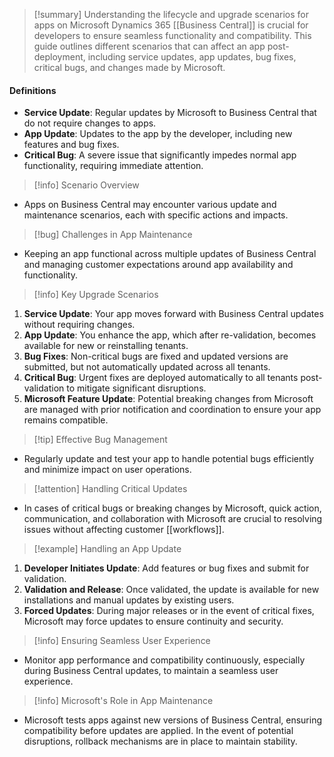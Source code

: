 >[!summary]
>Understanding the lifecycle and upgrade scenarios for apps on Microsoft Dynamics 365 [[Business Central]] is crucial for developers to ensure seamless functionality and compatibility. This guide outlines different scenarios that can affect an app post-deployment, including service updates, app updates, bug fixes, critical bugs, and changes made by Microsoft.

#### Definitions
- **Service Update**: Regular updates by Microsoft to Business Central that do not require changes to apps.
- **App Update**: Updates to the app by the developer, including new features and bug fixes.
- **Critical Bug**: A severe issue that significantly impedes normal app functionality, requiring immediate attention.

>[!info] Scenario Overview
- Apps on Business Central may encounter various update and maintenance scenarios, each with specific actions and impacts.

>[!bug] Challenges in App Maintenance
- Keeping an app functional across multiple updates of Business Central and managing customer expectations around app availability and functionality.

>[!info] Key Upgrade Scenarios
1. **Service Update**: Your app moves forward with Business Central updates without requiring changes.
2. **App Update**: You enhance the app, which after re-validation, becomes available for new or reinstalling tenants.
3. **Bug Fixes**: Non-critical bugs are fixed and updated versions are submitted, but not automatically updated across all tenants.
4. **Critical Bug**: Urgent fixes are deployed automatically to all tenants post-validation to mitigate significant disruptions.
5. **Microsoft Feature Update**: Potential breaking changes from Microsoft are managed with prior notification and coordination to ensure your app remains compatible.

>[!tip] Effective Bug Management
- Regularly update and test your app to handle potential bugs efficiently and minimize impact on user operations.

>[!attention] Handling Critical Updates
- In cases of critical bugs or breaking changes by Microsoft, quick action, communication, and collaboration with Microsoft are crucial to resolving issues without affecting customer [[workflows]].

>[!example] Handling an App Update
1. **Developer Initiates Update**: Add features or bug fixes and submit for validation.
2. **Validation and Release**: Once validated, the update is available for new installations and manual updates by existing users.
3. **Forced Updates**: During major releases or in the event of critical fixes, Microsoft may force updates to ensure continuity and security.

>[!info] Ensuring Seamless User Experience
- Monitor app performance and compatibility continuously, especially during Business Central updates, to maintain a seamless user experience.

>[!info] Microsoft's Role in App Maintenance
- Microsoft tests apps against new versions of Business Central, ensuring compatibility before updates are applied. In the event of potential disruptions, rollback mechanisms are in place to maintain stability.